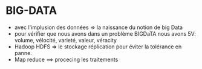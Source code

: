 # BIG-DATA

- avec l'implusion des données => la naissance du notion de big Data
- pour vérifier que nous avons dans un problème BIGDaTA nous avons 5V: volume, vélocité, varieté, valeur, véracity 
- Hadoop HDFS => le stockage réplication pour éviter la  tolérance en panne.
- Map reduce ==> procecing les traitements

